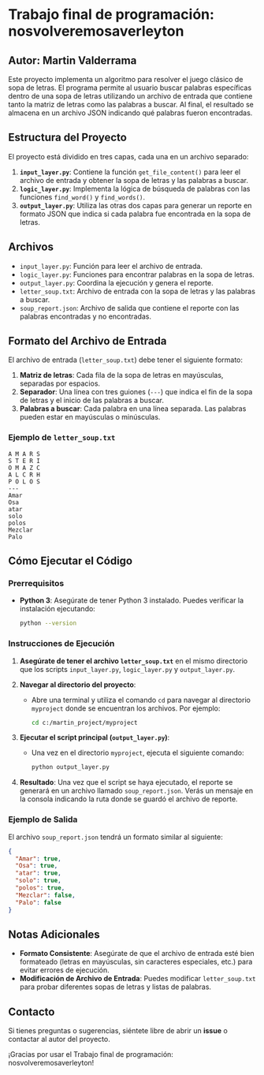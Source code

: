 # Trabajo final de programación: nosvolveremosaverleyton

## Autor: Martin Valderrama

Este proyecto implementa un algoritmo para resolver el juego clásico de sopa de letras. El programa permite al usuario buscar palabras específicas dentro de una sopa de letras utilizando un archivo de entrada que contiene tanto la matriz de letras como las palabras a buscar. Al final, el resultado se almacena en un archivo JSON indicando qué palabras fueron encontradas.

## Estructura del Proyecto
El proyecto está dividido en tres capas, cada una en un archivo separado:

1. **`input_layer.py`**: Contiene la función `get_file_content()` para leer el archivo de entrada y obtener la sopa de letras y las palabras a buscar.
2. **`logic_layer.py`**: Implementa la lógica de búsqueda de palabras con las funciones `find_word()` y `find_words()`.
3. **`output_layer.py`**: Utiliza las otras dos capas para generar un reporte en formato JSON que indica si cada palabra fue encontrada en la sopa de letras.

## Archivos
- `input_layer.py`: Función para leer el archivo de entrada.
- `logic_layer.py`: Funciones para encontrar palabras en la sopa de letras.
- `output_layer.py`: Coordina la ejecución y genera el reporte.
- `letter_soup.txt`: Archivo de entrada con la sopa de letras y las palabras a buscar.
- `soup_report.json`: Archivo de salida que contiene el reporte con las palabras encontradas y no encontradas.

## Formato del Archivo de Entrada
El archivo de entrada (`letter_soup.txt`) debe tener el siguiente formato:
1. **Matriz de letras**: Cada fila de la sopa de letras en mayúsculas, separadas por espacios.
2. **Separador**: Una línea con tres guiones (`---`) que indica el fin de la sopa de letras y el inicio de las palabras a buscar.
3. **Palabras a buscar**: Cada palabra en una línea separada. Las palabras pueden estar en mayúsculas o minúsculas.

### Ejemplo de `letter_soup.txt`
```
A M A R S
S T E R I
O M A Z C
A L C R H
P O L O S
---
Amar
Osa
atar
solo
polos
Mezclar
Palo
```

## Cómo Ejecutar el Código

### Prerrequisitos
- **Python 3**: Asegúrate de tener Python 3 instalado. Puedes verificar la instalación ejecutando:
  ```sh
  python --version
  ```

### Instrucciones de Ejecución
1. **Asegúrate de tener el archivo `letter_soup.txt`** en el mismo directorio que los scripts `input_layer.py`, `logic_layer.py` y `output_layer.py`.

2. **Navegar al directorio del proyecto**:
   - Abre una terminal y utiliza el comando `cd` para navegar al directorio `myproject` donde se encuentran los archivos. Por ejemplo:
     ```sh
     cd c:/martin_project/myproject
     ```

3. **Ejecutar el script principal (`output_layer.py`)**:
   - Una vez en el directorio `myproject`, ejecuta el siguiente comando:
     ```sh
     python output_layer.py
     ```

4. **Resultado**: Una vez que el script se haya ejecutado, el reporte se generará en un archivo llamado `soup_report.json`. Verás un mensaje en la consola indicando la ruta donde se guardó el archivo de reporte.

### Ejemplo de Salida
El archivo `soup_report.json` tendrá un formato similar al siguiente:
```json
{
  "Amar": true,
  "Osa": true,
  "atar": true,
  "solo": true,
  "polos": true,
  "Mezclar": false,
  "Palo": false
}
```

## Notas Adicionales
- **Formato Consistente**: Asegúrate de que el archivo de entrada esté bien formateado (letras en mayúsculas, sin caracteres especiales, etc.) para evitar errores de ejecución.
- **Modificación de Archivo de Entrada**: Puedes modificar `letter_soup.txt` para probar diferentes sopas de letras y listas de palabras.

## Contacto
Si tienes preguntas o sugerencias, siéntete libre de abrir un **issue** o contactar al autor del proyecto.

¡Gracias por usar el Trabajo final de programación: nosvolveremosaverleyton!

